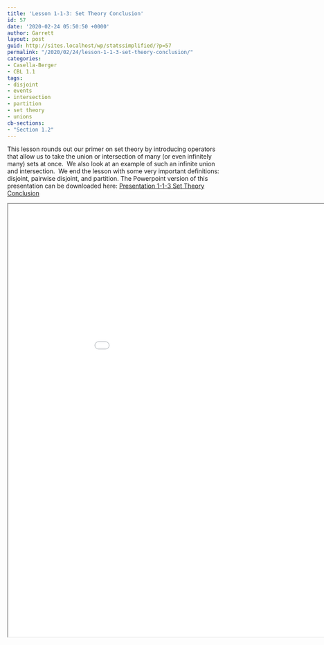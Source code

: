 ```yaml
---
title: 'Lesson 1-1-3: Set Theory Conclusion'
id: 57
date: '2020-02-24 05:50:50 +0000'
author: Garrett
layout: post
guid: http://sites.localhost/wp/statssimplified/?p=57
permalink: "/2020/02/24/lesson-1-1-3-set-theory-conclusion/"
categories:
- Casella-Berger
- CBL 1.1
tags:
- disjoint
- events
- intersection
- partition
- set theory
- unions
cb-sections: 
- "Section 1.2"
---
```


This lesson rounds out our primer on set theory by introducing operators that allow us to take the union or intersection of many (or even infinitely many) sets at once.  We also look at an example of such an infinite union and intersection.  We end the lesson with some very important definitions:  disjoint, pairwise disjoint, and partition. The Powerpoint version of this presentation can be downloaded here: [Presentation 1-1-3 Set Theory Conclusion](/lessons/Presentation-1-1-3-Set-Theory-Conclusion.pptx)

<iframe src="/lessons/Presentation-1-1-3-Set-Theory-Conclusion.pdf" width="1000" height="1000"> </iframe>